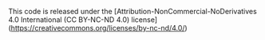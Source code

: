 This code is released under the [Attribution-NonCommercial-NoDerivatives 4.0 International (CC BY-NC-ND 4.0) license]
(https://creativecommons.org/licenses/by-nc-nd/4.0/)
